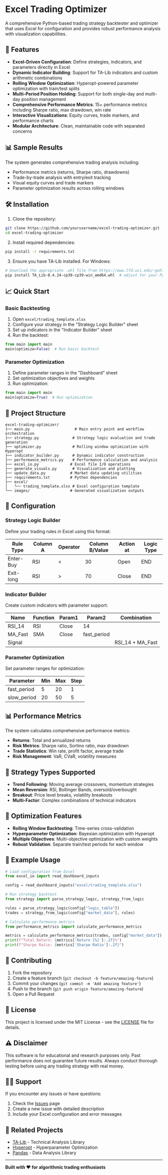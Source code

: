 # Excel Trading Optimizer

A comprehensive Python-based trading strategy backtester and optimizer that uses Excel for configuration and provides robust performance analysis with visualization capabilities.

## 🚀 Features

- **Excel-Driven Configuration**: Define strategies, indicators, and parameters directly in Excel
- **Dynamic Indicator Building**: Support for TA-Lib indicators and custom arithmetic combinations
- **Rolling Window Optimization**: Hyperopt-powered parameter optimization with train/test splits
- **Multi-Period Position Holding**: Support for both single-day and multi-day position management
- **Comprehensive Performance Metrics**: 15+ performance metrics including Sharpe ratio, max drawdown, win rate
- **Interactive Visualizations**: Equity curves, trade markers, and performance charts
- **Modular Architecture**: Clean, maintainable code with separated concerns

## 📊 Sample Results

The system generates comprehensive trading analysis including:
- Performance metrics (returns, Sharpe ratio, drawdowns)
- Trade-by-trade analysis with entry/exit tracking
- Visual equity curves and trade markers
- Parameter optimization results across rolling windows

## 🛠️ Installation

1. Clone the repository:
```bash
git clone https://github.com/yourusername/excel-trading-optimizer.git
cd excel-trading-optimizer
```

2. Install required dependencies:
```bash
pip install -r requirements.txt
```

3. Ensure you have TA-Lib installed. For Windows:
```bash
# Download the appropriate .whl file from https://www.lfd.uci.edu/~gohlke/pythonlibs/#ta-lib
pip install TA_Lib-0.4.24-cp39-cp39-win_amd64.whl  # adjust for your Python version
```

## 📈 Quick Start

### Basic Backtesting

1. Open `excel/trading_template.xlsx`
2. Configure your strategy in the "Strategy Logic Builder" sheet
3. Set up indicators in the "Indicator Builder" sheet
4. Run the backtest:

```python
from main import main
main(optimize=False)  # Run basic backtest
```

### Parameter Optimization

1. Define parameter ranges in the "Dashboard" sheet
2. Set optimization objectives and weights
3. Run optimization:

```python
from main import main
main(optimize=True)  # Run optimization
```

## 📁 Project Structure

```
excel-trading-optimizer/
├── main.py                    # Main entry point and workflow orchestration
├── strategy.py               # Strategy logic evaluation and trade generation
├── optimizer.py              # Rolling window optimization with Hyperopt
├── indicator_builder.py      # Dynamic indicator construction
├── performance_metrics.py    # Performance calculation and analysis
├── excel_io.py              # Excel file I/O operations
├── generate_visuals.py       # Visualization and plotting
├── update_data.py           # Market data updating utilities
├── requirements.txt         # Python dependencies
├── excel/
│   └── trading_template.xlsx # Excel configuration template
└── images/                  # Generated visualization outputs
```

## 🔧 Configuration

### Strategy Logic Builder

Define your trading rules in Excel using this format:

| Rule Type | Column A | Operator | Column B/Value | Action at | Logic Type |
|-----------|----------|----------|----------------|-----------|------------|
| Enter-Buy | RSI | < | 30 | Open | END |
| Exit-long | RSI | > | 70 | Close | END |

### Indicator Builder

Create custom indicators with parameter support:

| Name | Function | Param1 | Param2 | Combination |
|------|----------|--------|--------|-------------|
| RSI_14 | RSI | Close | 14 | |
| MA_Fast | SMA | Close | fast_period | |
| Signal | | | | RSI_14 + MA_Fast |

### Parameter Optimization

Set parameter ranges for optimization:

| Parameter | Min | Max | Step |
|-----------|-----|-----|------|
| fast_period | 5 | 20 | 1 |
| slow_period | 20 | 50 | 5 |

## 📊 Performance Metrics

The system calculates comprehensive performance metrics:

- **Returns**: Total and annualized returns
- **Risk Metrics**: Sharpe ratio, Sortino ratio, max drawdown
- **Trade Statistics**: Win rate, profit factor, average trade
- **Risk Management**: VaR, CVaR, volatility measures

## 🎯 Strategy Types Supported

- **Trend Following**: Moving average crossovers, momentum strategies
- **Mean Reversion**: RSI, Bollinger Bands, oversold/overbought
- **Breakout**: Price level breaks, volatility breakouts
- **Multi-Factor**: Complex combinations of technical indicators

## 🔄 Optimization Features

- **Rolling Window Backtesting**: Time-series cross-validation
- **Hyperparameter Optimization**: Bayesian optimization with Hyperopt
- **Multiple Objectives**: Multi-objective optimization with custom weights
- **Robust Validation**: Separate train/test periods for each window

## 📝 Example Usage

```python
# Load configuration from Excel
from excel_io import read_dashboard_inputs

config = read_dashboard_inputs("excel/trading_template.xlsx")

# Run strategy backtest
from strategy import parse_strategy_logic, strategy_from_logic

rules = parse_strategy_logic(config["logic_table"])
trades = strategy_from_logic(config["market_data"], rules)

# Calculate performance metrics
from performance_metrics import calculate_performance_metrics

metrics = calculate_performance_metrics(trades, config["market_data"])
print(f"Total Return: {metrics['Return [%]']:.2f}%")
print(f"Sharpe Ratio: {metrics['Sharpe Ratio']:.2f}")
```

## 🤝 Contributing

1. Fork the repository
2. Create a feature branch (`git checkout -b feature/amazing-feature`)
3. Commit your changes (`git commit -m 'Add amazing feature'`)
4. Push to the branch (`git push origin feature/amazing-feature`)
5. Open a Pull Request

## 📄 License

This project is licensed under the MIT License - see the [LICENSE](LICENSE) file for details.

## ⚠️ Disclaimer

This software is for educational and research purposes only. Past performance does not guarantee future results. Always conduct thorough testing before using any trading strategy with real money.

## 🙋‍♂️ Support

If you encounter any issues or have questions:
1. Check the [Issues](https://github.com/yourusername/excel-trading-optimizer/issues) page
2. Create a new issue with detailed description
3. Include your Excel configuration and error messages

## 🔗 Related Projects

- [TA-Lib](https://github.com/mrjbq7/ta-lib) - Technical Analysis Library
- [Hyperopt](https://github.com/hyperopt/hyperopt) - Hyperparameter Optimization
- [Pandas](https://github.com/pandas-dev/pandas) - Data Analysis Library

---

**Built with ❤️ for algorithmic trading enthusiasts**
